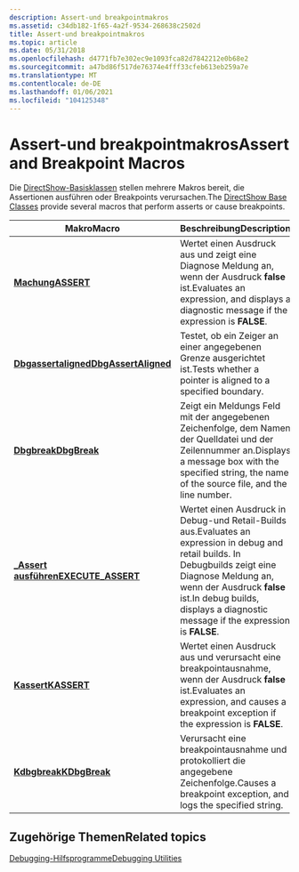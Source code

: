 ```yaml
---
description: Assert-und breakpointmakros
ms.assetid: c34db182-1f65-4a2f-9534-268638c2502d
title: Assert-und breakpointmakros
ms.topic: article
ms.date: 05/31/2018
ms.openlocfilehash: d4771fb7e302ec9e1093fca82d7842212e0b68e2
ms.sourcegitcommit: a47bd86f517de76374e4fff33cfeb613eb259a7e
ms.translationtype: MT
ms.contentlocale: de-DE
ms.lasthandoff: 01/06/2021
ms.locfileid: "104125348"
---
```

# <a name="assert-and-breakpoint-macros"></a><span data-ttu-id="64536-103">Assert-und breakpointmakros</span><span class="sxs-lookup"><span data-stu-id="64536-103">Assert and Breakpoint Macros</span></span>

<span data-ttu-id="64536-104">Die [DirectShow-Basisklassen](directshow-base-classes.md) stellen mehrere Makros bereit, die Assertionen ausführen oder Breakpoints verursachen.</span><span class="sxs-lookup"><span data-stu-id="64536-104">The [DirectShow Base Classes](directshow-base-classes.md) provide several macros that perform asserts or cause breakpoints.</span></span>



| <span data-ttu-id="64536-105">Makro</span><span class="sxs-lookup"><span data-stu-id="64536-105">Macro</span></span>                                        | <span data-ttu-id="64536-106">Beschreibung</span><span class="sxs-lookup"><span data-stu-id="64536-106">Description</span></span>                                                                                                                        |
|----------------------------------------------|------------------------------------------------------------------------------------------------------------------------------------|
| [<span data-ttu-id="64536-107">**Machung**</span><span class="sxs-lookup"><span data-stu-id="64536-107">**ASSERT**</span></span>](assert.md)                     | <span data-ttu-id="64536-108">Wertet einen Ausdruck aus und zeigt eine Diagnose Meldung an, wenn der Ausdruck **false** ist.</span><span class="sxs-lookup"><span data-stu-id="64536-108">Evaluates an expression, and displays a diagnostic message if the expression is **FALSE**.</span></span>                                         |
| [<span data-ttu-id="64536-109">**Dbgassertaligned**</span><span class="sxs-lookup"><span data-stu-id="64536-109">**DbgAssertAligned**</span></span>](dbgassertaligned.md) | <span data-ttu-id="64536-110">Testet, ob ein Zeiger an einer angegebenen Grenze ausgerichtet ist.</span><span class="sxs-lookup"><span data-stu-id="64536-110">Tests whether a pointer is aligned to a specified boundary.</span></span>                                                                        |
| [<span data-ttu-id="64536-111">**Dbgbreak**</span><span class="sxs-lookup"><span data-stu-id="64536-111">**DbgBreak**</span></span>](dbgbreak.md)                 | <span data-ttu-id="64536-112">Zeigt ein Meldungs Feld mit der angegebenen Zeichenfolge, dem Namen der Quelldatei und der Zeilennummer an.</span><span class="sxs-lookup"><span data-stu-id="64536-112">Displays a message box with the specified string, the name of the source file, and the line number.</span></span>                                |
| [<span data-ttu-id="64536-113">**\_Assert ausführen**</span><span class="sxs-lookup"><span data-stu-id="64536-113">**EXECUTE\_ASSERT**</span></span>](execute-assert.md)    | <span data-ttu-id="64536-114">Wertet einen Ausdruck in Debug-und Retail-Builds aus.</span><span class="sxs-lookup"><span data-stu-id="64536-114">Evaluates an expression in debug and retail builds.</span></span> <span data-ttu-id="64536-115">In Debugbuilds zeigt eine Diagnose Meldung an, wenn der Ausdruck **false** ist.</span><span class="sxs-lookup"><span data-stu-id="64536-115">In debug builds, displays a diagnostic message if the expression is **FALSE**.</span></span> |
| [<span data-ttu-id="64536-116">**Kassert**</span><span class="sxs-lookup"><span data-stu-id="64536-116">**KASSERT**</span></span>](kassert.md)                   | <span data-ttu-id="64536-117">Wertet einen Ausdruck aus und verursacht eine breakpointausnahme, wenn der Ausdruck **false** ist.</span><span class="sxs-lookup"><span data-stu-id="64536-117">Evaluates an expression, and causes a breakpoint exception if the expression is **FALSE**.</span></span>                                         |
| [<span data-ttu-id="64536-118">**Kdbgbreak**</span><span class="sxs-lookup"><span data-stu-id="64536-118">**KDbgBreak**</span></span>](kdbgbreak.md)               | <span data-ttu-id="64536-119">Verursacht eine breakpointausnahme und protokolliert die angegebene Zeichenfolge.</span><span class="sxs-lookup"><span data-stu-id="64536-119">Causes a breakpoint exception, and logs the specified string.</span></span>                                                                      |



 

## <a name="related-topics"></a><span data-ttu-id="64536-120">Zugehörige Themen</span><span class="sxs-lookup"><span data-stu-id="64536-120">Related topics</span></span>

<dl> <dt>

[<span data-ttu-id="64536-121">Debugging-Hilfsprogramme</span><span class="sxs-lookup"><span data-stu-id="64536-121">Debugging Utilities</span></span>](debugging-utilities.md)
</dt> </dl>

 

 



